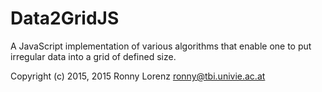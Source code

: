 # Data2GridJS

A JavaScript implementation of various algorithms that enable one
to put irregular data into a grid of defined size.

Copyright (c) 2015, 2015 Ronny Lorenz <ronny@tbi.univie.ac.at>

